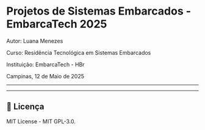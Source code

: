 
# Projetos de Sistemas Embarcados - EmbarcaTech 2025

Autor: Luana Menezes

Curso: Residência Tecnológica em Sistemas Embarcados

Instituição: EmbarcaTech - HBr

Campinas, 12 de Maio de 2025

---



---

## 📜 Licença
MIT License - MIT GPL-3.0.

